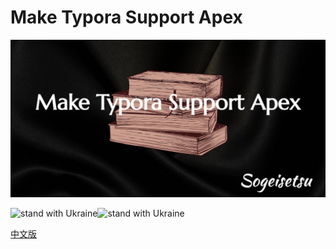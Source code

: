 # Make Typora Support Apex

![poster](poster.jpg)

![stand with Ukraine](https://badgen.net/badge/stand%20with/UKRAINE/?color=0057B8&labelColor=FFD700)![stand with Ukraine](https://badgen.net/badge/support/UKRAINE/?color=0057B8&labelColor=FFD700)

[中文版](README.zh_CN.md)

